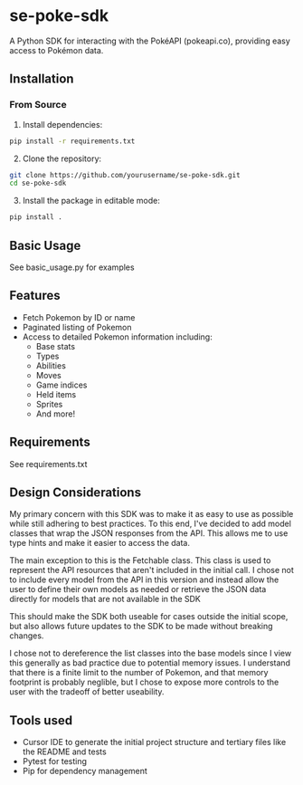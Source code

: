 # se-poke-sdk

A Python SDK for interacting with the PokéAPI (pokeapi.co), providing easy access to Pokémon data.

## Installation

### From Source

1. Install dependencies:
```bash
pip install -r requirements.txt
```

2. Clone the repository:
```bash
git clone https://github.com/yourusername/se-poke-sdk.git
cd se-poke-sdk
```

3. Install the package in editable mode:
```bash
pip install .
```

## Basic Usage

See basic_usage.py for examples

## Features

- Fetch Pokemon by ID or name
- Paginated listing of Pokemon
- Access to detailed Pokemon information including:
  - Base stats
  - Types
  - Abilities
  - Moves
  - Game indices
  - Held items
  - Sprites
  - And more!

## Requirements

See requirements.txt

## Design Considerations

My primary concern with this SDK was to make it as easy to use as possible while still adhering to best practices. To this end, I've decided to add model classes that wrap the JSON responses from the API. This allows me to use type hints and make it easier to access the data.

The main exception to this is the Fetchable class. This class is used to represent the API resources that aren't included in the initial call. 
I chose not to include every model from the API in this version and instead allow the user to define their own models as needed or retrieve the JSON data directly for models that are not available in the SDK

This should make the SDK both useable for cases outside the initial scope, but also allows future updates to the SDK to be made without breaking changes.

I chose not to dereference the list classes into the base models since I view this generally as bad practice due to potential memory issues. I understand that there is a finite limit to the number of Pokemon, and that memory footprint is probably neglible, but I chose to expose more controls to the user with the tradeoff of better useability. 

## Tools used

- Cursor IDE to generate the initial project structure and tertiary files like the README and tests
- Pytest for testing
- Pip for dependency management



